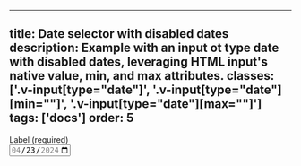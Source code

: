 <!--
 *              © 2025 Visa
 *
 * Licensed under the Apache License, Version 2.0 (the "License");
 * you may not use this file except in compliance with the License.
 * You may obtain a copy of the License at
 *
 *         http://www.apache.org/licenses/LICENSE-2.0
 *
 * Unless required by applicable law or agreed to in writing, software
 * distributed under the License is distributed on an "AS IS" BASIS,
 * WITHOUT WARRANTIES OR CONDITIONS OF ANY KIND, either express or implied.
 * See the License for the specific language governing permissions and
 * limitations under the License.
 *
 -->
---
title: Date selector with disabled dates
description: Example with an input ot type date with disabled dates, leveraging HTML input's native value, min, and max attributes.
classes: ['.v-input[type="date"]', '.v-input[type="date"][min=""]', '.v-input[type="date"][max=""]']
tags: ['docs']
order: 5
---

<div class="v-flex v-flex-col v-gap-4">
  <label class="v-label" for="input-test-default">
    Label (required)
  </label>
  <div class="v-input-container v-surface v-flex-row">
    <input class="v-input" id="input-test-default" name="text-input-default" type="date" value="2024-04-23" min="2024-04-11" max="2024-04-30" />
  </div>
</div>
